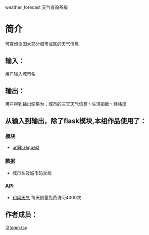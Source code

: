 weather_forecast
天气查询系统
# 简介 
可查询全国大部分城市或区的天气信息
## 输入：
用户输入城市名
## 输出：
用户得到输出结果为：城市的三天天气信息丶生活指数丶经纬度
## 从输入到输出，除了flask模块,本组作品使用了：
### 模块
* [urllib.request](https://docs.python.org/3.5/library/urllib.htmlm)
### 数据
* 城市名及城市码文档
### API
* [和风天气](https://www.heweather.com//)
每天限量免费访问4000次

## 作者成员：
见[_team_.tsv](_team_/_team_.tsv)
